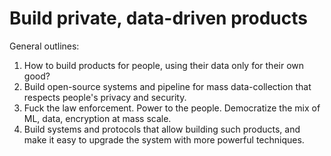# Build private, data-driven products
General outlines:
1. How to build products for people, using their data only for their own good?
2. Build open-source systems and pipeline for mass data-collection that respects people's privacy and security.
3. Fuck the law enforcement. Power to the people. Democratize the mix of ML, data, encryption at mass scale.
4. Build systems and protocols that allow building such products, and make it easy to upgrade the system with more powerful techniques.
